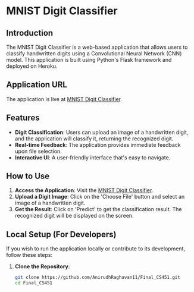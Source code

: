 # MNIST Digit Classifier

## Introduction
The MNIST Digit Classifier is a web-based application that allows users to classify handwritten digits using a Convolutional Neural Network (CNN) model. This application is built using Python's Flask framework and deployed on Heroku.

## Application URL
The application is live at [MNIST Digit Classifier](https://final-project-451-anirudh-96ac1e481679.herokuapp.com/).

## Features
- **Digit Classification**: Users can upload an image of a handwritten digit, and the application will classify it, returning the recognized digit.
- **Real-time Feedback**: The application provides immediate feedback upon file selection.
- **Interactive UI**: A user-friendly interface that's easy to navigate.

## How to Use
1. **Access the Application**: Visit the [MNIST Digit Classifier](https://final-project-451-anirudh-96ac1e481679.herokuapp.com/).
2. **Upload a Digit Image**: Click on the 'Choose File' button and select an image of a handwritten digit.
3. **Get the Result**: Click on 'Predict' to get the classification result. The recognized digit will be displayed on the screen.

## Local Setup (For Developers)
If you wish to run the application locally or contribute to its development, follow these steps:

1. **Clone the Repository**:
   ```bash
   git clone https://github.com/AnirudhRaghavan11/Final_CS451.git
   cd Final_CS451
